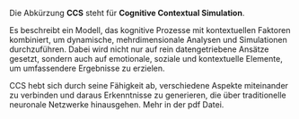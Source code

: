 Die Abkürzung **CCS** steht für **Cognitive Contextual Simulation**. 

Es beschreibt ein Modell, das kognitive Prozesse mit kontextuellen Faktoren kombiniert, um dynamische, mehrdimensionale Analysen und Simulationen durchzuführen. Dabei wird nicht nur auf rein datengetriebene Ansätze gesetzt, sondern auch auf emotionale, soziale und kontextuelle Elemente, um umfassendere Ergebnisse zu erzielen. 

CCS hebt sich durch seine Fähigkeit ab, verschiedene Aspekte miteinander zu verbinden und daraus Erkenntnisse zu generieren, die über traditionelle neuronale Netzwerke hinausgehen. Mehr in der pdf Datei.
